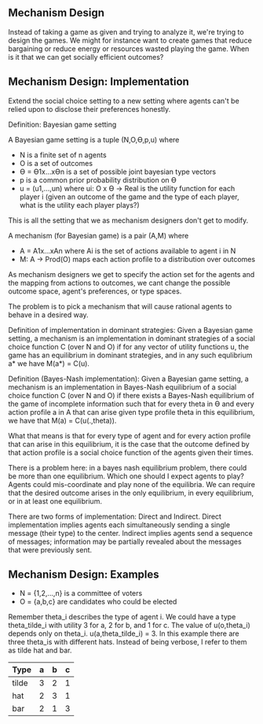 ## Mechanism Design

Instead of taking a game as given and trying to analyze it, we're trying to design the games. We might for instance want to create games that reduce bargaining or reduce energy or resources wasted playing the game. When is it that we can get socially efficient outcomes?

## Mechanism Design: Implementation

Extend the social choice setting to a new setting where agents can't be relied upon to disclose their preferences honestly.

Definition: Bayesian game setting

A Bayesian game setting is a tuple (N,O,Ө,p,u) where

- N is a finite set of n agents
- O is a set of outcomes
- Ө = Ө1x...xӨn is a set of possible joint bayesian type vectors
- p is a common prior probability distribution on Ө
- u = (u1,...,un) where ui: O x Ө -> Real is the utility function for each player i (given an outcome of the game and the type of each player, what is the utility each player plays?)

This is all the setting that we as mechanism designers don't get to modify. 

A mechanism (for Bayesian game) is a pair (A,M) where

- A = A1x...xAn where Ai is the set of actions available to agent i in N
- M: A -> Prod(O) maps each action profile to a distribution over outcomes

As mechanism designers we get to specify the action set for the agents and the mapping from actions to outcomes, we cant change the possible outcome space, agent's preferences, or type spaces.

The problem is to pick a mechanism that will cause rational agents to behave in a desired way.

Definition of implementation in dominant strategies: Given a Bayesian game setting, a mechanism is an implementation in dominant strategies of a social choice function C (over N and O) if for any vector of utility functions u, the game has an equilibrium in dominant strategies, and in any such equlibrium a* we have M(a*) = C(u).

Definition (Bayes-Nash implementation): Given a Bayesian game setting, a mechanism is an implementation in Bayes-Nash equilibrium of a social choice function C (over N and O) if there exists a Bayes-Nash equilibrium of the game of incomplete information such that for every theta in Ө and every action profile a in A that can arise given type profile theta in this equilibrium, we have that M(a) = C(u(.,theta)). 

What that means is that for every type of agent and for every action profile that can arise in this equilibrium, it is the case that the outcome defined by that action profile is a social choice function of the agents given their times.

There is a problem here: in a bayes nash equilibrium problem, there could be more than one equilibrium. Which one should I expect agents to play? Agents could mis-coordinate and play none of the equilibria. We can require that the desired outcome arises in the only equilibrium, in every equilibrium, or in at least one equilibrium.

There are two forms of implementation: Direct and Indirect. Direct implementation implies agents each simultaneously sending a single message (their type) to the center. Indirect implies agents send a sequence of messages; information may be partially revealed about the messages that were previously sent.

## Mechanism Design: Examples

- N = {1,2,...,n} is a committee of voters
- O = {a,b,c} are candidates who could be elected

Remember theta_i describes the type of agent i. We could have a type theta_tilde_i with utility 3 for a, 2 for b, and 1 for c. The value of u(o,theta_i) depends only on theta_i. u(a,theta_tilde_i) = 3. In this example there are three theta_is with different hats. Instead of being verbose, I refer to them as tilde hat and bar. 

| Type  | a   | b   | c   |
| ----- | --- | --- | --- |
| tilde | 3   | 2   | 1   |
| hat   | 2   | 3   | 1   |
| bar   | 2   | 1   | 3   |


